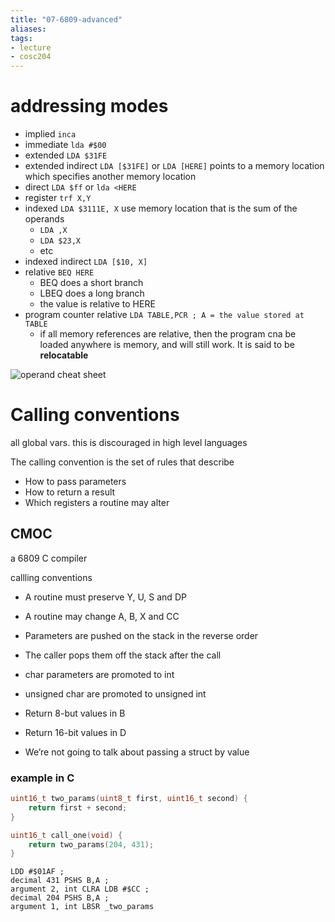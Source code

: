 ```yaml
---
title: "07-6809-advanced"
aliases: 
tags: 
- lecture
- cosc204
---
```


# addressing modes
- implied `inca`
- immediate `lda #$00`
- extended `LDA $31FE` 
- extended indirect `LDA [$31FE]` or `LDA [HERE]` points to a memory location which specifies another memory location
- direct `LDA $ff` or `lda <HERE`
- register `trf X,Y`
- indexed `LDA $3111E, X` use memory location that is the sum of the operands
	- `LDA ,X`
	- `LDA $23,X`
	- etc
- indexed indirect `LDA [$10, X]`
- relative `BEQ HERE`
	- BEQ does a short branch
	- LBEQ does a long branch
	- the value is relative to HERE
- program counter relative `LDA TABLE,PCR ; A = the value stored at TABLE`
	- if all memory references are relative, then the program cna be loaded anywhere is memory, and will still work. It is said to be **relocatable**

![operand cheat sheet](https://i.imgur.com/mA7Y8bE.png)

# Calling conventions
all global vars. this is discouraged in high level languages

The calling convention is the set of rules that describe 
- How to pass parameters 
- How to return a result 
- Which registers a routine may alter

## CMOC
a 6809 C compiler

callling conventions
- A routine must preserve Y, U, S and DP 
- A routine may change A, B, X and CC 

- Parameters are pushed on the stack in the reverse order 
- The caller pops them off the stack after the call 

- char parameters are promoted to int 
- unsigned char are promoted to unsigned int 

- Return 8-but values in B 
- Return 16-bit values in D 

- We’re not going to talk about passing a struct by value

### example in C

``` c
uint16_t two_params(uint8_t first, uint16_t second) { 
	return first + second; 
} 

uint16_t call_one(void) { 
	return two_params(204, 431); 
}
```

```
LDD #$01AF ;
decimal 431 PSHS B,A ;
argument 2, int CLRA LDB #$CC ;
decimal 204 PSHS B,A ;
argument 1, int LBSR _two_params
```